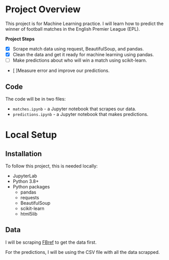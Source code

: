# Project Overview

This project is for Machine Learning practice. I will learn how to predict the winner of football matches in the English Premier League (EPL).

**Project Steps**

-   [x] Scrape match data using request, BeautifulSoup, and pandas.
-   [x] Clean the data and get it ready for machine learning using pandas.
-   [ ] Make predictions about who will win a match using scikit-learn.
-   [ ]Measure error and improve our predictions.

## Code

The code will be in two files:

-   `matches.ipynb` - a Jupyter notebook that scrapes our data.
-   `predictions.ipynb` - a Jupyter notebook that makes predictions.

# Local Setup

## Installation

To follow this project, this is needed locally:

-   JupyterLab
-   Python 3.8+
-   Python packages
    -   pandas
    -   requests
    -   BeautifulSoup
    -   scikit-learn
    -   html5lib

## Data

I will be scraping [FBref](https://fbref.com/en/) to get the data first.

For the predictions, I will be using the CSV file with all the data scrapped.
